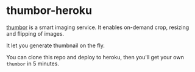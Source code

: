 thumbor-heroku
==============

[thumbor](https://github.com/thumbor/thumbor) is a smart imaging service. It enables on-demand crop, resizing and flipping of images.

It let you generate thumbnail on the fly.

You can clone this repo and deploy to heroku, then you'll get your own `thumbor` in 5 minutes.
